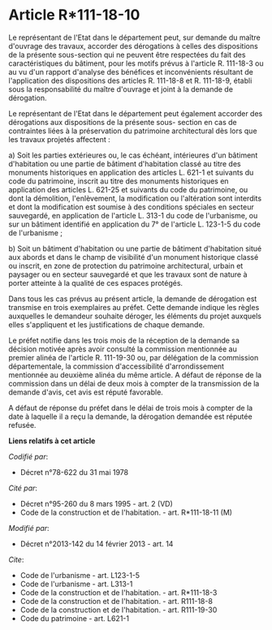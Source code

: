 # Article R*111-18-10

Le représentant de l'Etat dans le département peut, sur demande du maître d'ouvrage des travaux, accorder des dérogations à
celles des dispositions de la présente sous-section qui ne peuvent être respectées du fait des caractéristiques du bâtiment,
pour les motifs prévus à l'article R. 111-18-3 ou au vu d'un rapport d'analyse des bénéfices et inconvénients résultant de
l'application des dispositions des articles R. 111-18-8 et R. 111-18-9, établi sous la responsabilité du maître d'ouvrage et
joint à la demande de dérogation. 

Le représentant de l'Etat dans le département peut également accorder des dérogations aux dispositions de la présente sous-
section en cas de contraintes liées à la préservation du patrimoine architectural dès lors que les travaux projetés
affectent : 

a) Soit les parties extérieures ou, le cas échéant, intérieures d'un bâtiment d'habitation ou une partie de bâtiment
d'habitation classé au titre des monuments historiques en application des articles L. 621-1 et suivants du code du
patrimoine, inscrit au titre des monuments historiques en application des articles L. 621-25 et suivants du code du
patrimoine, ou dont la démolition, l'enlèvement, la modification ou l'altération sont interdits et dont la modification est
soumise à des conditions spéciales en secteur sauvegardé, en application de l'article L. 313-1 du code de l'urbanisme, ou sur
un bâtiment identifié en application du 7° de l'article L. 123-1-5 du code de l'urbanisme ; 

b) Soit un bâtiment d'habitation ou une partie de bâtiment d'habitation situé aux abords et dans le champ de visibilité d'un
monument historique classé ou inscrit, en zone de protection du patrimoine architectural, urbain et paysager ou en secteur
sauvegardé et que les travaux sont de nature à porter atteinte à la qualité de ces espaces protégés. 

Dans tous les cas prévus au présent article, la demande de dérogation est transmise en trois exemplaires au préfet. Cette
demande indique les règles auxquelles le demandeur souhaite déroger, les éléments du projet auxquels elles s'appliquent et
les justifications de chaque demande. 

Le préfet notifie dans les trois mois de la réception de la demande sa décision motivée après avoir consulté la commission
mentionnée au premier alinéa de l'article R. 111-19-30 ou, par délégation de la commission départementale, la commission
d'accessibilité d'arrondissement mentionnée au deuxième alinéa du même article. A défaut de réponse de la commission dans un
délai de deux mois à compter de la transmission de la demande d'avis, cet avis est réputé favorable. 

A défaut de réponse du préfet dans le délai de trois mois à compter de la date à laquelle il a reçu la demande, la dérogation
demandée est réputée refusée.

**Liens relatifs à cet article**

_Codifié par_:

  - Décret n°78-622 du 31 mai 1978

_Cité par_:

  - Décret n°95-260 du 8 mars 1995 - art. 2 (VD)
  - Code de la construction et de l'habitation. - art. R*111-18-11 (M)

_Modifié par_:

  - Décret n°2013-142 du 14 février 2013 - art. 14

_Cite_:

  - Code de l'urbanisme - art. L123-1-5
  - Code de l'urbanisme - art. L313-1
  - Code de la construction et de l'habitation. - art. R*111-18-3
  - Code de la construction et de l'habitation. - art. R111-18-8
  - Code de la construction et de l'habitation. - art. R111-19-30
  - Code du patrimoine - art. L621-1
